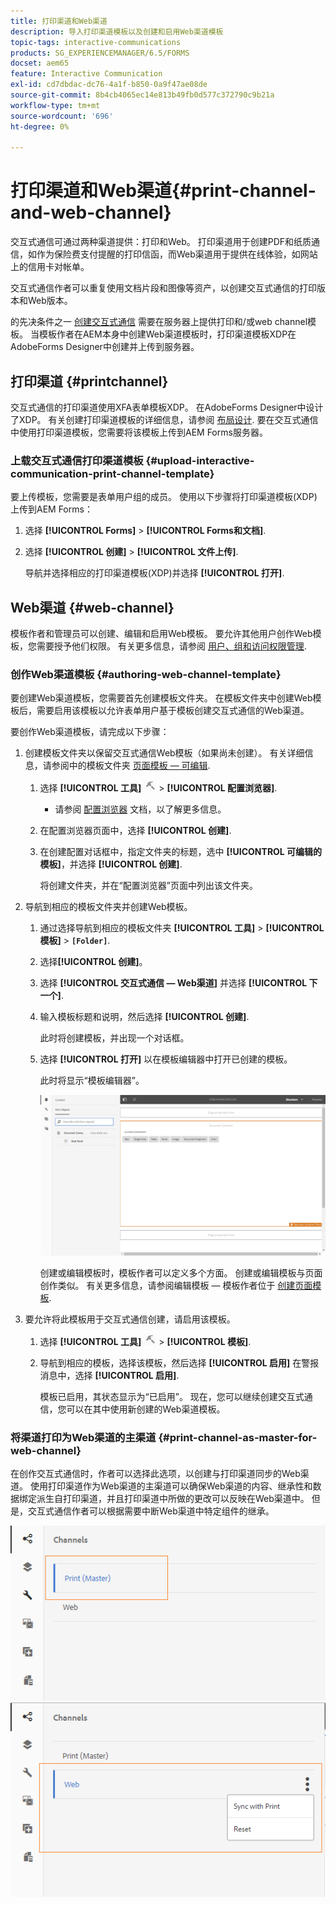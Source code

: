 ```yaml
---
title: 打印渠道和Web渠道
description: 导入打印渠道模板以及创建和启用Web渠道模板
topic-tags: interactive-communications
products: SG_EXPERIENCEMANAGER/6.5/FORMS
docset: aem65
feature: Interactive Communication
exl-id: cd7dbdac-dc76-4a1f-b850-0a9f47ae08de
source-git-commit: 8b4cb4065ec14e813b49fb0d577c372790c9b21a
workflow-type: tm+mt
source-wordcount: '696'
ht-degree: 0%

---
```


# 打印渠道和Web渠道{#print-channel-and-web-channel}

交互式通信可通过两种渠道提供：打印和Web。 打印渠道用于创建PDF和纸质通信，如作为保险费支付提醒的打印信函，而Web渠道用于提供在线体验，如网站上的信用卡对帐单。

交互式通信作者可以重复使用文档片段和图像等资产，以创建交互式通信的打印版本和Web版本。

的先决条件之一 [创建交互式通信](../../forms/using/create-interactive-communication.md) 需要在服务器上提供打印和/或web channel模板。 当模板作者在AEM本身中创建Web渠道模板时，打印渠道模板XDP在AdobeForms Designer中创建并上传到服务器。

## 打印渠道 {#printchannel}

交互式通信的打印渠道使用XFA表单模板XDP。 在AdobeForms Designer中设计了XDP。 有关创建打印渠道模板的详细信息，请参阅 [布局设计](../../forms/using/layout-design-details.md). 要在交互式通信中使用打印渠道模板，您需要将该模板上传到AEM Forms服务器。

### 上载交互式通信打印渠道模板 {#upload-interactive-communication-print-channel-template}

要上传模板，您需要是表单用户组的成员。 使用以下步骤将打印渠道模板(XDP)上传到AEM Forms：

1. 选择 **[!UICONTROL Forms]** > **[!UICONTROL Forms和文档]**.

1. 选择 **[!UICONTROL 创建]** > **[!UICONTROL 文件上传]**.

   导航并选择相应的打印渠道模板(XDP)并选择 **[!UICONTROL 打开]**.

## Web渠道 {#web-channel}

模板作者和管理员可以创建、编辑和启用Web模板。 要允许其他用户创作Web模板，您需要授予他们权限。 有关更多信息，请参阅 [用户、组和访问权限管理](/help/sites-administering/user-group-ac-admin.md).

### 创作Web渠道模板 {#authoring-web-channel-template}

要创建Web渠道模板，您需要首先创建模板文件夹。 在模板文件夹中创建Web模板后，需要启用该模板以允许表单用户基于模板创建交互式通信的Web渠道。

要创作Web渠道模板，请完成以下步骤：

1. 创建模板文件夹以保留交互式通信Web模板（如果尚未创建）。 有关详细信息，请参阅中的模板文件夹 [页面模板 — 可编辑](/help/sites-developing/page-templates-editable.md).

   1. 选择 **[!UICONTROL 工具]** ![工具](assets/tools.png) > **[!UICONTROL 配置浏览器]**.
      * 请参阅 [配置浏览器](/help/sites-administering/configurations.md) 文档，以了解更多信息。
   1. 在配置浏览器页面中，选择 **[!UICONTROL 创建]**.
   1. 在创建配置对话框中，指定文件夹的标题，选中 **[!UICONTROL 可编辑的模板]**，并选择 **[!UICONTROL 创建]**.

      将创建文件夹，并在“配置浏览器”页面中列出该文件夹。

1. 导航到相应的模板文件夹并创建Web模板。

   1. 通过选择导航到相应的模板文件夹 **[!UICONTROL 工具]** > **[!UICONTROL 模板]** > **`[Folder]`**.
   1. 选择&#x200B;**[!UICONTROL 创建]**。
   1. 选择 **[!UICONTROL 交互式通信 — Web渠道]** 并选择 **[!UICONTROL 下一个]**.
   1. 输入模板标题和说明，然后选择 **[!UICONTROL 创建]**.

      此时将创建模板，并出现一个对话框。

   1. 选择 **[!UICONTROL 打开]** 以在模板编辑器中打开已创建的模板。

      此时将显示“模板编辑器”。

      ![webchanneltemplate](assets/webchanneltemplate.png)

      创建或编辑模板时，模板作者可以定义多个方面。 创建或编辑模板与页面创作类似。 有关更多信息，请参阅编辑模板 — 模板作者位于 [创建页面模板](/help/sites-authoring/templates.md).

1. 要允许将此模板用于交互式通信创建，请启用该模板。

   1. 选择 **[!UICONTROL 工具]** ![工具](assets/tools.png) > **[!UICONTROL 模板]**.
   1. 导航到相应的模板，选择该模板，然后选择 **[!UICONTROL 启用]** 在警报消息中，选择 **[!UICONTROL 启用]**.

      模板已启用，其状态显示为“已启用”。 现在，您可以继续创建交互式通信，您可以在其中使用新创建的Web渠道模板。

### 将渠道打印为Web渠道的主渠道 {#print-channel-as-master-for-web-channel}

在创作交互式通信时，作者可以选择此选项，以创建与打印渠道同步的Web渠道。 使用打印渠道作为Web渠道的主渠道可以确保Web渠道的内容、继承性和数据绑定派生自打印渠道，并且打印渠道中所做的更改可以反映在Web渠道中。 但是，交互式通信作者可以根据需要中断Web渠道中特定组件的继承。

![将渠道打印为主渠道](assets/create_ic_print_master_new.png) ![打印渠道为主渠道的Web渠道](assets/create_ic_print_master_web_new.png)

